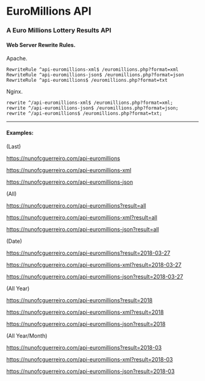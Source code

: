 # EuroMillions API

### A Euro Millions Lottery Results API

#### Web Server Rewrite Rules.

Apache.
```
RewriteRule ^api-euromillions-xml$ /euromillions.php?format=xml
RewriteRule ^api-euromillions-json$ /euromillions.php?format=json
RewriteRule ^api-euromillions$ /euromillions.php?format=txt
```

Nginx.
```
rewrite ^/api-euromillions-xml$ /euromillions.php?format=xml;
rewrite ^/api-euromillions-json$ /euromillions.php?format=json;
rewrite ^/api-euromillions$ /euromillions.php?format=txt;
```

-----


#### Examples:


(Last)

https://nunofcguerreiro.com/api-euromillions

https://nunofcguerreiro.com/api-euromillions-xml

https://nunofcguerreiro.com/api-euromillions-json
    


(All)

https://nunofcguerreiro.com/api-euromillions?result=all

https://nunofcguerreiro.com/api-euromillions-xml?result=all

https://nunofcguerreiro.com/api-euromillions-json?result=all
    


(Date)

https://nunofcguerreiro.com/api-euromillions?result=2018-03-27

https://nunofcguerreiro.com/api-euromillions-xml?result=2018-03-27

https://nunofcguerreiro.com/api-euromillions-json?result=2018-03-27
    


(All Year)

https://nunofcguerreiro.com/api-euromillions?result=2018

https://nunofcguerreiro.com/api-euromillions-xml?result=2018

https://nunofcguerreiro.com/api-euromillions-json?result=2018
    


(All Year/Month)

https://nunofcguerreiro.com/api-euromillions?result=2018-03

https://nunofcguerreiro.com/api-euromillions-xml?result=2018-03

https://nunofcguerreiro.com/api-euromillions-json?result=2018-03

